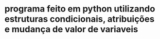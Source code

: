 # programa feito em python utilizando estruturas condicionais, atribuições e mudança de valor de variaveis
